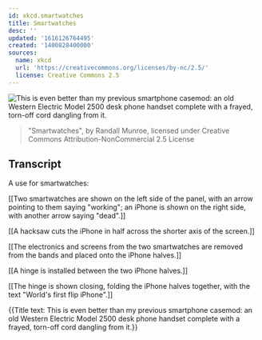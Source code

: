 ```yaml
---
id: xkcd.smartwatches
title: Smartwatches
desc: ''
updated: '1616126764495'
created: '1400828400000'
sources:
  name: xkcd
  url: 'https://creativecommons.org/licenses/by-nc/2.5/'
  license: Creative Commons 2.5
---
```

![This is even better than my previous smartphone casemod: an old Western Electric Model 2500 desk phone handset complete with a frayed, torn-off cord dangling from it.](https://imgs.xkcd.com/comics/smartwatches.png)
> "Smartwatches", by Randall Munroe, licensed under Creative Commons Attribution-NonCommercial 2.5 License

## Transcript
A use for smartwatches:

[[Two smartwatches are shown on the left side of the panel, with an arrow pointing to them saying "working"; an iPhone is shown on the right side, with another arrow saying "dead".]]

[[A hacksaw cuts the iPhone in half across the shorter axis of the screen.]]

[[The electronics and screens from the two smartwatches are removed from the bands and placed onto the iPhone halves.]]

[[A hinge is installed between the two iPhone halves.]]

[[The hinge is shown closing, folding the iPhone halves together, with the text "World's first flip iPhone".]]

{{Title text: This is even better than my previous smartphone casemod: an old Western Electric Model 2500 desk phone handset complete with a frayed, torn-off cord dangling from it.}}
